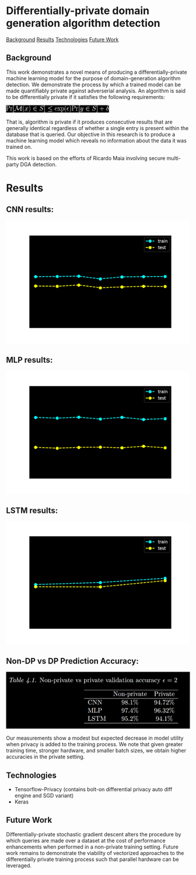 # Differentially-private domain generation algorithm detection

[Background](#background)
[Results](#results)
[Technologies](#technologies)
[Future Work](#future-work)
## Background

This work demonstrates a novel means of producing a differentially-private machine learning model for the purpose of domain-generation algorithm detection. We demonstrate the process by which a trained model can be made quantifiably private against adverserial analysis. An algorithm is said to be differentially private if it satisfies the following requirements:

![Differential Privacy](./images/dp.png)

That is, algorithm is private if it produces consecutive results that are generally identical regardless of whether a single entry is present within the database that is queried. Our objective in this research is to produce a machine learning model which reveals no information about the data it was trained on.

This work is based on the efforts of Ricardo Maia involving secure multi-party DGA detection. 

# Results
## CNN results:
![CNN Results](./images/CNNaccuracy.png)

## MLP results:
![CNN Results](./images/MLPtestVsTrainAccuracyFigure.png)

## LSTM results:
![CNN Results](./images/LSTMtestVsTrainAccuracyFigure.png)

## Non-DP vs DP Prediction Accuracy:
![CNN Results](./images/acc_chart.png)

Our measurements show a modest but expected decrease in model utility when privacy is added to the training process. We note that given greater training time, stronger hardware, and smaller batch sizes, we obtain higher accuracies in the private setting. 

## Technologies

* Tensorflow-Privacy (contains bolt-on differential privacy auto diff engine and SGD variant)
* Keras

## Future Work

Differentially-private stochastic gradient descent alters the procedure by which queries are made over a dataset at the cost of performance enhancements when performed in a non-private training setting. Future work remains to demonstrate the viability of vectorized approaches to the differentially private training process such that parallel hardware can be leveraged. 

